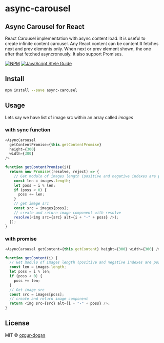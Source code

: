 # async-carousel

## Async Carousel for React

React Carousel implementation with async content load.
It is useful to create infinite content carousel.
Any React content can be content
It fetches next and prev elements only. When next or prev element shown, the one after that fetched asyncronously.
It also support Promises.

[![NPM](https://img.shields.io/npm/v/async-carousel.svg)](https://www.npmjs.com/package/async-carousel) [![JavaScript Style Guide](https://img.shields.io/badge/code_style-standard-brightgreen.svg)](https://standardjs.com)

## Install

```bash
npm install --save async-carousel
```

## Usage
Lets say we have list of image src within an array called *images*

### with sync function
```javascript
<AsyncCarousel
  getContentPromise={this.getContentPromise}
  height={300}
  width={300}
/>
```

```javascript
function getContentPromise(i){
  return new Promise((resolve, reject) => {
    // Get modulo of images length (positive and negative indexes are possible)
    const len = images.length;
    let poss = i % len;
    if (poss < 0) {
      poss += len;
    }
    // get image src
    const src = images[poss];
    // create and return image component with resolve
    resolve(<img src={src} alt={i + "-" + poss} />);
  });
}
```

### with promise

```javascript
<AsyncCarousel getContent={this.getContent} height={300} width={300} />
```

```javascript
function getContent(i) {
  // Get modulo of images length (positive and negative indexes are possible)
  const len = images.length;
  let poss = i % len;
  if (poss < 0) {
    poss += len;
  }
  // Get image src
  const src = images[poss];
  // create and return image component
  return <img src={src} alt={i + "-" + poss} />;
}  
```


## License

MIT © [ozgur-dogan](https://github.com/ozgur-dogan)
